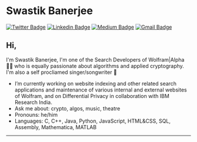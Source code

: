 # Swastik Banerjee
[![Twitter Badge](https://img.shields.io/badge/-@_justanotherlad-1ca0f1?style=flat-square&labelColor=1ca0f1&logo=twitter&logoColor=white&link=https://twitter.com/_justanotherlad)](https://twitter.com/_justanotherlad) [![Linkedin Badge](https://img.shields.io/badge/-justanotherlad-blue?style=flat-square&logo=Linkedin&logoColor=white&link=https://www.linkedin.com/in/justanotherlad/)](https://www.linkedin.com/in/justanotherlad/) [![Medium Badge](https://img.shields.io/badge/-@justanotherlad-03a57a?style=flat-square&labelColor=000000&logo=Medium&link=https://justanotherlad.medium.com/)](https://justanotherlad.medium.com/)
[![Gmail Badge](https://img.shields.io/badge/-swastikb@wolfram.com-c14438?style=flat-square&logo=Gmail&logoColor=white&link=mailto:swastikb@wolfram.com)](mailto:swastikb@wolfram.com)

## Hi, 
I'm Swastik Banerjee, I'm one of the Search Developers of Wolfram|Alpha 👨‍💻 who is equally passionate about algorithms and applied cryptography. I'm also a self procliamed singer/songwriter 🎵 

- I’m currently working on website indexing and other related search applications and maintenance of various internal and external websites of Wolfram, and on Differential Privacy in collaboration with IBM Research India.
- Ask me about: crypto, algos, music, theatre
- Pronouns: he/him
- Languages: C, C++, Java, Python, JavaScript, HTML&CSS, SQL, Assembly, Mathematica, MATLAB




---
